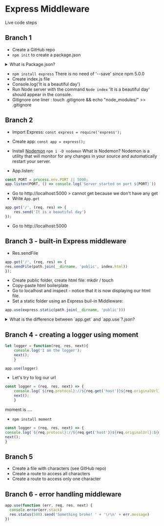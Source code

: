 # Express Middleware

Live code steps

## Branch 1
 - Create a GitHub repo
 - `npm init` to create a package.json
<details>
<summary>What is Package.json?</summary>
<p>The package.json file is the heart of Node.js system. It is the manifest file of any Node.js project and contains the      metadata of the project.</p>
</details>
	 
    
    
- `npm install express` There is no need of '--save' since npm 5.0.0
- Create index.js file
- Console.log('It is a beautiful day')
- Run Node server with the command `Node index` 'It is a beautiful day' should appear in the console.
- Gitignore one liner : touch .gitignore && echo "node_modules/" >> .gitignore

## Branch 2
- Import Express: `const express = require('express');`
- Create app: `const app = express();`
- Install [Nodemon](https://www.npmjs.com/package/nodemon) `npm i -D nodemon` 
  What is Nodemon?
  Nodemon is a utility that will monitor for any changes in your source and automatically restart your server.
  
- App.listen:
```js
const PORT = process.env.PORT || 5000;
app.listen(PORT, () => console.log(`Server started on port ${PORT}`))
```
  
- Go to http://localhost:5000 > cannot get because we don't have any get
- Write `App.get`
```js
app.get('/', (req, res) => {
    res.send('It is a beautiful day')
});
```
- Go to http://localhost:5000

## Branch 3 - built-in Express middleware
- Res.sendFile
```js
app.get('/', (req, res) => {
res.sendFile(path.join(__dirname, 'public', index.html))
});
```
- Create public folder, create html file: mkdir / touch
- Copy-paste html boilerplate
- Go to localhost and inspect - notice that it is now displaying our html file.
- Set a static folder using an Express buil-in Middleware:
```js
app.use(express.static(path.join(__dirname, 'public')))
```
<details>
<summary>What is the difference between `app.get` and `app.use`?.json?</summary>
<p>TO DO</p>
</details>

## Branch 4 - creating a logger using moment

```js
let logger = function(req, res, next){
	console.log('I am the logger');
	next();
	}
```

```js
app.use(logger)
```
- Let's try to log our url
```js
const logger = (req, res, next) => {
	console.log(`${req.protocol}://${req.get('host')}${req.originalUrl}`);
	next();
	}
```
moment is ....
- `npm install moment`
```js
const logger = (req, res, next) => {
console.log(`${req.protocol}://${req.get('host')}${req.originalUrl}:${moment().format()}`);
next();
}
```

## Branch 5
- Create a file with characters (see GitHub repo)
- Create a route to access all characters
- Create a route to access only one character

## Branch 6 - error handling middleware
```js
app.use(function (err, req, res, next) {
  console.error(err.stack)
  res.status(500).send('Something broke! ' + '\r\n' + err.message)
})
```
